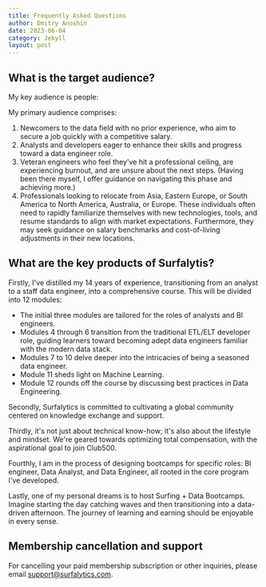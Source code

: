 ```yaml
---
title: Frequently Asked Questions
author: Dmitry Anoshin
date: 2023-06-04
category: Jekyll
layout: post
---
```


## What is the target audience?

My key audience is people:

My primary audience comprises:

1. Newcomers to the data field with no prior experience, who aim to secure a job quickly with a competitive salary.
2. Analysts and developers eager to enhance their skills and progress toward a data engineer role.
3. Veteran engineers who feel they've hit a professional ceiling, are experiencing burnout, and are unsure about the next steps. (Having been there myself, I offer guidance on navigating this phase and achieving more.)
4. Professionals looking to relocate from Asia, Eastern Europe, or South America to North America, Australia, or Europe. These individuals often need to rapidly familiarize themselves with new technologies, tools, and resume standards to align with market expectations. Furthermore, they may seek guidance on salary benchmarks and cost-of-living adjustments in their new locations.

## What are the key products of Surfalytis?

Firstly, I've distilled my 14 years of experience, transitioning from an analyst to a staff data engineer, into a comprehensive course. This will be divided into 12 modules:

- The initial three modules are tailored for the roles of analysts and BI engineers.
- Modules 4 through 6 transition from the traditional ETL/ELT developer role, guiding learners toward becoming adept data engineers familiar with the modern data stack.
- Modules 7 to 10 delve deeper into the intricacies of being a seasoned data engineer.
- Module 11 sheds light on Machine Learning.
- Module 12 rounds off the course by discussing best practices in Data Engineering.

Secondly, Surfalytics is committed to cultivating a global community centered on knowledge exchange and support.

Thirdly, it's not just about technical know-how; it's also about the lifestyle and mindset. We're geared towards optimizing total compensation, with the aspirational goal to join Club500.

Fourthly, I am in the process of designing bootcamps for specific roles: BI engineer, Data Analyst, and Data Engineer, all rooted in the core program I've developed.

Lastly, one of my personal dreams is to host Surfing + Data Bootcamps. Imagine starting the day catching waves and then transitioning into a data-driven afternoon. The journey of learning and earning should be enjoyable in every sense.

## Membership cancellation and support
For cancelling your paid membership subscription or other inquiries, please email [support@surfalytics.com](mailto:support@surfalytics.com).

